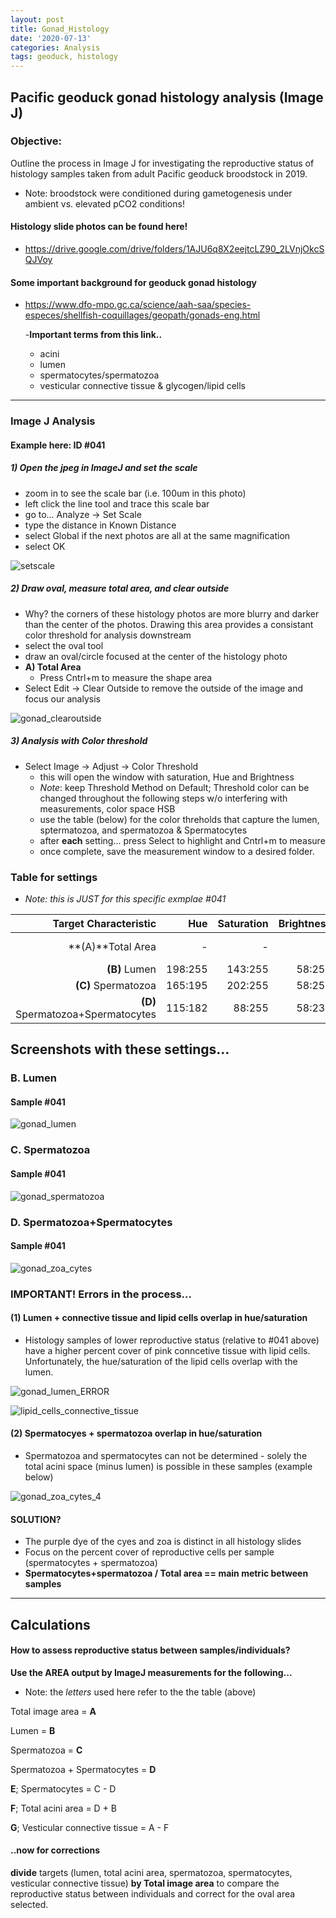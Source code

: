 ```yaml
---
layout: post
title: Gonad_Histology
date: '2020-07-13'
categories: Analysis
tags: geoduck, histology
---
```


## Pacific geoduck gonad histology analysis (Image J)

### Objective:
  Outline the process in Image J for investigating the reproductive status of histology samples taken from adult Pacific geoduck broodstock in 2019.

-  Note: broodstock were conditioned during gametogenesis under ambient vs. elevated pCO2 conditions!

#### Histology slide photos can be found here!
-  https://drive.google.com/drive/folders/1AJU6q8X2eejtcLZ90_2LVnjOkcSQJVoy


#### Some important background for geoduck gonad histology
- https://www.dfo-mpo.gc.ca/science/aah-saa/species-especes/shellfish-coquillages/geopath/gonads-eng.html

  -**Important terms from this link..**
    - acini
    - lumen
    - spermatocytes/spermatozoa
    - vesticular connective tissue & glycogen/lipid cells

----------------------------------------
### Image J Analysis

#### Example here: ID #041

##### 1) Open the jpeg in ImageJ and set the scale
  - zoom in to see the scale bar (i.e. 100um in this photo)
  - left click the line tool and trace this scale bar
  - go to... Analyze -> Set Scale
  - type the distance in Known Distance
  - select Global if the next photos are all at the same magnification
  - select OK

![setscale](https://samgurr.github.io/SamJGurr_Lab_Notebook/images/gonad_sample_setscale.JPG "setsccale")

##### 2) Draw oval, measure total area, and clear outside
  - Why? the corners of these histology photos are more blurry and darker than the center of the photos. Drawing this area provides a consistant color threshold for analysis downstream
  - select the oval tool
  - draw an oval/circle focused at the center of the histology photo
  - **A) Total Area**
    - Press Cntrl+m to measure the shape area
  - Select Edit -> Clear Outside to remove the outside of the image and focus our analysis

![gonad_clearoutside](https://samgurr.github.io/SamJGurr_Lab_Notebook/images/gonad_clearoutside.JPG "gonad_clearoutside")

##### 3) Analysis with Color threshold
- Select Image -> Adjust -> Color Threshold
  - this will open the window with saturation, Hue and Brightness
  - *Note*: keep Threshold Method on Default; Threshold color can be changed throughout the following steps w/o interfering with measurements, color space HSB
  - use the table (below) for the color threholds that capture the lumen, sptermatozoa, and spermatozoa & Spermatocytes
  - after **each** setting... press Select to highlight and Cntrl+m to measure
  - once complete, save the measurement window to a desired folder.

### Table for settings
- *Note: this is JUST for this specific exmplae #041*

Target Characteristic | Hue | Saturation | Brightness | Note
-----------: | -----------: | -----------: | -----------: | -----------: |
**(A)**Total Area  | -  | -  |  - | already recorded
**(B)** Lumen | 198:255 | 143:255 | 58:255 |
**(C)** Spermatozoa | 165:195 | 202:255 | 58:255 |
**(D)** Spermatozoa+Spermatocytes | 115:182 | 88:255 | 58:236 |

## Screenshots with these settings...

### B. Lumen

#### Sample #041

![gonad_lumen](https://samgurr.github.io/SamJGurr_Lab_Notebook/images/gonad_lumen.JPG "gonad_lumen")

### C. Spermatozoa

#### Sample #041

![gonad_spermatozoa](https://samgurr.github.io/SamJGurr_Lab_Notebook/images/gonad_spermatozoa.JPG "gonad_spermatozoa")

### D. Spermatozoa+Spermatocytes

#### Sample #041

![gonad_zoa_cytes](https://samgurr.github.io/SamJGurr_Lab_Notebook/images/gonad_zoa_cytes.JPG "gonad_zoa_cytes")

### IMPORTANT! Errors in the process...

#### (1) Lumen + connective tissue and lipid cells overlap in hue/saturation

  - Histology samples of lower reproductive status (relative to #041 above) have a higher percent cover of pink conncetive tissue with lipid cells. Unfortunately, the hue/saturation of the lipid cells overlap with the lumen.

![gonad_lumen_ERROR](https://samgurr.github.io/SamJGurr_Lab_Notebook/images/gonad_lumen_ERROR.JPG "gonad_lumen_ERROR")

![lipid_cells_connective_tissue](https://samgurr.github.io/SamJGurr_Lab_Notebook/images/lipid_cells_connective_tissue.JPG "lipid_cells_connective_tissue")

#### (2) Spermatocyes + spermatozoa overlap in hue/saturation

  - Spermatozoa and spermatocytes can not be determined - solely the total acini space (minus lumen) is possible in these samples (example below)

![gonad_zoa_cytes_4](https://samgurr.github.io/SamJGurr_Lab_Notebook/images/gonad_zoa_cytes_4.JPG "gonad_zoa_cytes_4")

#### SOLUTION?
  - The purple dye of the cyes and zoa is distinct in all histology slides
  - Focus on the percent cover of reproductive cells per sample (spermatocytes + spermatozoa)
  - **Spermatocytes+spermatozoa / Total area == main metric between samples**

----------------------------------------

## Calculations

#### How to assess reproductive status between samples/individuals?
**Use the AREA output by ImageJ measurements for the following...**

- Note: the *letters* used here refer to the the table (above)

Total image area = **A**

Lumen = **B**

Spermatozoa = **C**

Spermatozoa + Spermatocytes = **D**

**E**; Spermatocytes = C - D

**F**; Total acini area = D + B

**G**; Vesticular connective tissue = A - F

#### ..now for corrections

**divide** targets (lumen, total acini area, spermatozoa, spermatocytes, vesticular connective tissue) **by Total image area** to compare the reproductive status between individuals and correct for the oval area selected.
